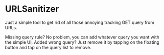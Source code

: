 # URLSanitizer


Just a simple tool to get rid of all those annoying tracking GET query from URLs.


Missing query rule? No problem, you can add whatever query you want with the simple UI,
Added wrong query? Just remove it by tapping on the floating button and tap on the query list to remove.

